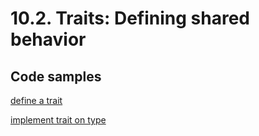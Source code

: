 # 10.2. Traits: Defining shared behavior

## Code samples

[define a trait](./crates/define_trait/src/main.rs)

[implement trait on type](./crates/implement_trait/src/main.rs)
